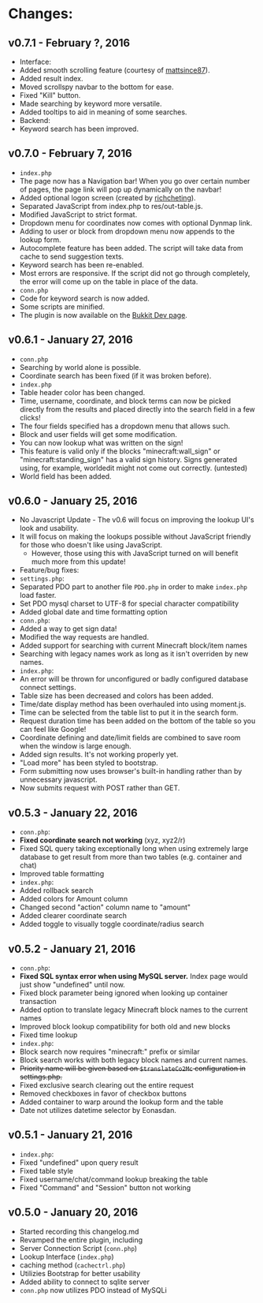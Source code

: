 Changes:
================================================================================

v0.7.1 - February ?, 2016
-------------------------
- Interface:
 - Added smooth scrolling feature (courtesy of 
   [mattsince87](http://codepen.io/mattsince87/pen/exByn)).
 - Added result index.
 - Moved scrollspy navbar to the bottom for ease.
 - Fixed "Kill" button.
 - Made searching by keyword more versatile.
 - Added tooltips to aid in meaning of some searches.
- Backend:
 - Keyword search has been improved.

v0.7.0 - February 7, 2016
-------------------------
- `index.php`
 - The page now has a Navigation bar!  When you go over certain number of pages,
   the page link will pop up dynamically on the navbar!
 - Added optional logon screen (created by
   [richcheting](http://www.ricocheting.com/code/php/simple-login)).
 - Separated JavaScript from index.php to res/out-table.js.
  - Modified JavaScript to strict format.
 - Dropdown menu for coordinates now comes with optional Dynmap link.
 - Adding to user or block from dropdown menu now appends to the lookup form.
 - Autocomplete feature has been added.  The script will take data from cache
   to send suggestion texts.
 - Keyword search has been re-enabled.
 - Most errors are responsive.  If the script did not go through completely, the
   error will come up on the table in place of the data.
- `conn.php`
 - Code for keyword search is now added.
- Some scripts are minified.
- The plugin is now available on the
  [Bukkit Dev page](http://dev.bukkit.org/bukkit-plugins/coreprotect-lwi/).


v0.6.1 - January 27, 2016
-------------------------
- `conn.php`
 - Searching by world alone is possible.
 - Coordinate search has been fixed (if it was broken before).
- `index.php`
 - Table header color has been changed.
 - Time, username, coordinate, and block terms can now be picked directly from
   the results and placed directly into the search field in a few clicks!
  - The four fields specified has a dropdown menu that allows such.
  - Block and user fields will get some modification.
 - You can now lookup what was written on the sign!
  - This feature is valid only if the blocks "minecraft:wall_sign" or
    "minecraft:standing_sign" has a valid sign history.  Signs generated using,
    for example, worldedit might not come out correctly. (untested)
 - World field has been added.


v0.6.0 - January 25, 2016
-------------------------
- No Javascript Update - The v0.6 will focus on improving the lookup UI's look
  and usability.
 - It will focus on making the lookups possible without JavaScript friendly for
   those who doesn't like using JavaScript.
   - However, those using this with JavaScript turned on will benefit much more
     from this update!
- Feature/bug fixes:
 - `settings.php`:
  - Separated PDO part to another file `PDO.php` in order to make `index.php`
    load faster.
  - Set PDO mysql charset to UTF-8 for special character compatibility
  - Added global date and time formatting option
 - `conn.php`:
  - Added a way to get sign data!
  - Modified the way requests are handled.
  - Added support for searching with current Minecraft block/item names
   - Searching with legacy names work as long as it isn't overriden by new names.
 - `index.php`:
  - An error will be thrown for unconfigured or badly configured database
    connect settings.
  - Table size has been decreased and colors has been added.
  - Time/date display method has been overhauled into using moment.js.
  - Time can be selected from the table list to put it in the search form.
  - Request duration time has been added on the bottom of the table so you can
    feel like Google!
  - Coordinate defining and date/limit fields are combined to save room when the
    window is large enough.
  - Added sign results. It's not working properly yet.
  - "Load more" has been styled to bootstrap.
  - Form submitting now uses browser's built-in handling rather than by
    unnecessary javascript.
  - Now submits request with POST rather than GET.


v0.5.3 - January 22, 2016
-------------------------
- `conn.php`:
 - **Fixed coordinate search not working** (xyz, xyz2/r)
 - Fixed SQL query taking exceptionally long when using extremely large database
   to get result from more than two tables (e.g. container and chat)
 - Improved table formatting
- `index.php`:
 - Added rollback search
 - Added colors for Amount column
 - Changed second "action" column name to "amount"
 - Added clearer coordinate search
 - Added toggle to visually toggle coordinate/radius search


v0.5.2 - January 21, 2016
-------------------------
- `conn.php`:
 - **Fixed SQL syntax error when using MySQL server.** Index page would just
   show "undefined" until now.
 - Fixed block parameter being ignored when looking up container transaction
 - Added option to translate legacy Minecraft block names to the current names
 - Improved block lookup compatibility for both old and new blocks
 - Fixed time lookup
- `index.php`:
 - Block search now requires "minecraft:" prefix or similar
 - Block search works with both legacy block names and current names.
  - ~~Priority name will be given based on `$translateCo2Mc` configuration in
    settings.php.~~
 - Fixed exclusive search clearing out the entire request
 - Removed checkboxes in favor of checkbox buttons
 - Added container to warp around the lookup form and the table
 - Date not utilizes datetime selector by Eonasdan.


v0.5.1 - January 21, 2016
-------------------------
- `index.php`:
 - Fixed "undefined" upon query result
 - Fixed table style
 - Fixed username/chat/command lookup breaking the table
 - Fixed "Command" and "Session" button not working


v0.5.0 - January 20, 2016
-------------------------
- Started recording this changelog.md
- Revamped the entire plugin, including
 - Server Connection Script (`conn.php`)
 - Lookup Interface (`index.php`)
 - caching method (`cachectrl.php`)
- Utilizies Bootstrap for better usability
- Added ability to connect to sqlite server
 - `conn.php` now utilizes PDO instead of MySQLi
